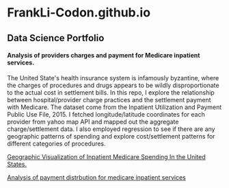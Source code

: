 # FrankLi-Codon.github.io
## Data Science Portfolio

#### **Analysis of providers charges and payment for Medicare inpatient services.**

  The United State's health insurance system is infamously byzantine, where the charges of procedures and drugs appears to be wildly disproportionate to the actual cost in settlement bills. In this repo, I explore the relationship between hospital/provider charge practices and the settlement payment with Medicare. The dataset come from the Inpatient Utilization and Payment Public Use File, 2015. I fetched longitude/latitude coordinates for each provider from yahoo map API and mapped out the aggregate charge/settlement data. I also employed regression to see if there are any geographic patterns of spending and explore cost/settlement patterns for different categories of procedures. 


<a href="https://nbviewer.jupyter.org/github/FrankLi-Codon/GIS-Data-Visualization/blob/master/Visualization.ipynb">Geographic Visualization of Inpatient Medicare Spending In the United States.</a>

<a href="http://nbviewer.jupyter.org/github/FrankLi-Codon/GIS-Data-Visualization/blob/master/Analyzing%20Distribution%20.ipynb">Analysis of payment distrbution for medicare inpatient services</a>



